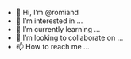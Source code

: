 - 👋 Hi, I’m @romiand
- 👀 I’m interested in ...
- 🌱 I’m currently learning ...
- 💞️ I’m looking to collaborate on ...
- 📫 How to reach me ...

<!---
romiand/romiand is a ✨ special ✨ repository because its `README.md` (this file) appears on your GitHub profile.
You can click the Preview link to take a look at your changes.
--->
